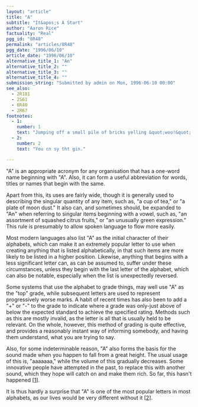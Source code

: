 ```yaml
---
layout: "article"
title: "A"
subtitle: "It&apos;s A Start"
author: "Aaron Rice"
factuality: "Real"
pgg_id: "8R48"
permalink: "articles/8R48"
pgg_date: "1996/06/10"
article_date: "1996/06/10"
alternative_title_1: "An"
alternative_title_2: ""
alternative_title_3: ""
alternative_title_4: ""
submission_string: "Submitted by admin on Mon, 1996-06-10 00:00"
see_also:
  - 2R181
  - 2S61
  - 8R40
  - 2R67
footnotes: 
  - 1:
    number: 1
    text: "Jumping off a small pile of bricks yelling &quot;woo!&quot; doesn&apos;t count, and might get you arrested if you do it in the wrong place."
  - 2:
    number: 2
    text: "You cn sy tht gin."

---
```

<div>
<p>"A" is an appropriate acronym for any organisation that has a one-word name beginning with "A". Also, it can form a useful abbreviation for words, titles or names that begin with the same.</p>
<p>Apart from this, its uses are fairly wide, though it is generally used to describing the singular quantity of any item, such as, "a cup of tea," or "a plate of moon dust." It also can, and sometimes should, be expanded to "An" when referring to singular items beginning with a vowel, such as, "an assortment of squashed citrus fruits," or "an unusually green expression." This rule is presumably to allow spoken language to flow more easily.</p>
<p>Most modern languages also list "A" as the initial character of their alphabets, which can make it an extremely popular letter to use when creating anything that is listed alphabetically, in that such items are more likely to be listed in a higher position. Likewise, anything that begins with a less significant letter can, as can be assumed to, suffer under these circumstances, unless they begin with the last letter of the alphabet, which can also be notable, especially when the list is unexpectedly reversed.</p>
<p>Some systems that use the alphabet to grade things, may well use "A" as the "top" grade, while subsequent letters are used to represent progressively worse marks. A habit of recent times has also been to add a "+" or "-" to the grade to indicate where a grade was only-just above of below the expected standard to achieve the specified rating. Methods such as this are mostly invalid, as the letter is all that is usually held to be relevant. On the whole, however, this method of grading is quite effective, and provides a reasonably instant way of informing somebody, and having them understand, what you are trying to say.</p>
<p>Also, for some indeterminable reason, "A" also forms the basis for the sound made when you happen to fall from a great height. The usual usage of this is, "aaaaaaa," while the volume of this gradually decreases. Some innovative people have attempted in the past, to replace this with another sound, which they hope will catch on and make them rich. So far, this hasn't happened <a href="#footnote-body.1" name="footnote-link.1" class="footnote-link">[1]</a>.</p>
<p>It is thus hardly a surprise that "A" is one of the most popular letters in most alphabets, as our lives would be very different without it <a href="#footnote-body.2" name="footnote-link.2" class="footnote-link">[2]</a>.</p>
</div>
